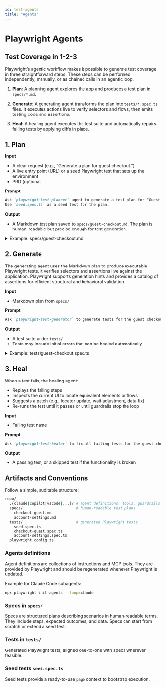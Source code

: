 ```yaml
---
id: test-agents
title: "Agents"
---
```


# Playwright Agents

## Test Coverage in 1-2-3

Playwright’s agentic workflow makes it possible to generate test coverage in three straightforward steps.
These steps can be performed independently, manually, or as chained calls in an agentic loop.

1. **Plan**: A planning agent explores the app and produces a test plan in `specs/*.md`.

2. **Generate**: A generating agent transforms the plan into `tests/*.spec.ts` files. It executes actions live to verify selectors and flows, then emits testing code and assertions.

3. **Heal**: A healing agent executes the test suite and automatically repairs failing tests by applying diffs in place.

## 1. Plan

**Input**

* A clear request (e.g., “Generate a plan for guest checkout.”)
* A live entry point (URL) or a seed Playwright test that sets up the environment
* PRD (optional)

**Prompt**

```markdown
Ask `playwright-test-planner` agent to generate a test plan for "Guest Checkout" scenario.
Use `seed.spec.ts` as a seed test for the plan.
```

**Output**

* A Markdown test plan saved to `specs/guest-checkout.md`. The plan is human-readable but precise enough for test generation.

<details>
<summary>Example: specs/guest-checkout.md</summary>

```markdown
# Feature: Guest Checkout

## Purpose
Allow a user to purchase without creating an account.

## Preconditions
- Test seed `tests/seed.spec.ts`.
- Payment sandbox credentials available via env vars.

## Scenarios

### SC-1: Add single item to cart and purchase
**Steps**
1. Open home page.
2. Search for "Wireless Mouse".
3. Open product page and add to cart.
4. Proceed to checkout as guest.
5. Fill shipping and payment details.
6. Confirm order.

**Expected**
- Cart count increments after item is added.
- Checkout page shows item, price, tax, and total.
- Order confirmation number appears; status is "Processing".

### SC-2: Tax and shipping recalculation on address change
**Steps**
1. Start checkout with a CA address.
2. Change state to NY.

**Expected**
- Tax and shipping values recalculate.

## Data
- Product SKU: `WM-123`
- Payment: sandbox card `4111 1111 1111 1111`, valid expiry, CVV `123`.

## Methodology
*Optional notes about testing methodology*
```
</details>

## 2. Generate

The generating agent uses the Markdown plan to produce executable Playwright tests.
It verifies selectors and assertions live against the application. Playwright supports
generation hints and provides a catalog of assertions for efficient structural and
behavioral validation.

**Input**

* Markdown plan from `specs/`

**Prompt**

```markdown
Ask `playwright-test-generator` to generate tests for the guest checkout plan under `specs/`.
```

**Output**

* A test suite under `tests/`
* Tests may include initial errors that can be healed automatically

<details>
<summary>Example: tests/guest-checkout.spec.ts</summary>

```ts
import { test, expect } from '@playwright/test';

test.describe('Guest Checkout', () => {
  test('SC-1: add item and purchase', async ({ page }) => {
    await page.goto('/');
    await page.getByRole('searchbox', { name: /search/i }).fill('Wireless Mouse');
    await page.getByRole('button', { name: /search/i }).click();

    await page.getByRole('link', { name: /wireless mouse/i }).click();
    await page.getByRole('button', { name: /add to cart/i }).click();

    // Assertion: cart badge increments
    await expect(page.getByTestId('cart-badge')).toHaveText('1');

    await page.getByRole('link', { name: /checkout/i }).click();
    await page.getByRole('button', { name: /continue as guest/i }).click();

    // Fill checkout form
    await page.getByLabel('Email').fill(process.env.CHECKOUT_EMAIL!);
    await page.getByLabel('Full name').fill('Alex Guest');
    await page.getByLabel('Address').fill('1 Market St');
    await page.getByLabel('City').fill('San Francisco');
    await page.getByLabel('State').selectOption('CA');
    await page.getByLabel('ZIP').fill('94105');

    // Payment (sandbox)
    const frame = page.frameLocator('[data-testid="card-iframe"]');
    await frame.getByLabel('Card number').fill('4111111111111111');
    await frame.getByLabel('MM / YY').fill('12/30');
    await frame.getByLabel('CVC').fill('123');

    await page.getByRole('button', { name: /pay/i }).click();

    // Assertions: confirmation invariants
    await expect(page).toHaveURL(/\/orders\/\w+\/confirmation/);
    await expect(page.getByRole('heading', { name: /thank you/i })).toBeVisible();
    await expect(page.getByTestId('order-status')).toHaveText(/processing/i);

    // Optional visual check
    await expect(page.locator('[data-testid="order-summary"]')).toHaveScreenshot();
  });
});
```
</details>

## 3. Heal

When a test fails, the healing agent:

* Replays the failing steps
* Inspects the current UI to locate equivalent elements or flows
* Suggests a patch (e.g., locator update, wait adjustment, data fix)
* Re-runs the test until it passes or until guardrails stop the loop

**Input**

* Failing test name

**Prompt**

```markdown
Ask `playwright-test-healer` to fix all failing tests for the guest checkout scenario.
```

**Output**

* A passing test, or a skipped test if the functionality is broken

## Artifacts and Conventions

Follow a simple, auditable structure:

```bash
repo/
  .{claude|copilot|vscode|...}/ # agent definitions, tools, guardrails
  specs/                        # human-readable test plans
    checkout-guest.md
    account-settings.md
  tests/                        # generated Playwright tests
    seed.spec.ts
    checkout-guest.spec.ts
    account-settings.spec.ts
  playwright.config.ts
```

### Agents definitions

Agent definitions are collections of instructions and MCP tools. They are provided by
Playwright and should be regenerated whenever Playwright is updated.

Example for Claude Code subagents:

```bash
npx playwright init-agents --loop=claude
```

### Specs in `specs/`

Specs are structured plans describing scenarios in human-readable terms. They include
steps, expected outcomes, and data. Specs can start from scratch or extend a seed test.

### Tests in `tests/`

Generated Playwright tests, aligned one-to-one with specs wherever feasible.

### Seed tests `seed.spec.ts`

Seed tests provide a ready-to-use `page` context to bootstrap execution.
